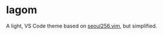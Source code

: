 # lagom

A light, VS Code theme based on [seoul256.vim](https://github.com/junegunn/seoul256.vim), but simplified.
